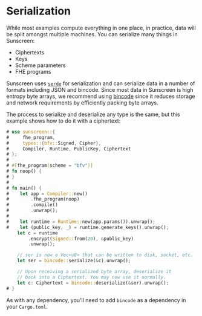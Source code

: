 # Serialization
While most examples compute everything in one place, in practice, data will be split amongst multiple machines. You can serialize many things in Sunscreen:
* Ciphertexts
* Keys
* Scheme parameters
* FHE programs

Sunscreen uses [`serde`](https://serde.rs/) for serialization and can serialize data in a number of formats including JSON and bincode. Since most data in Sunscreen is high entropy byte arrays, we recommend using [bincode](https://docs.rs/bincode/1.3.3/bincode/) since it reduces storage and network requirements by efficiently packing byte arrays.

The process to serialize and deserialize any type is the same, but this example shows how to do it with a ciphertext:
```rust
# use sunscreen::{
#     fhe_program,
#     types::{bfv::Signed, Cipher},
#     Compiler, Runtime, PublicKey, Ciphertext
# };
#
# #[fhe_program(scheme = "bfv")]
# fn noop() {
# }
#
# fn main() {
#    let app = Compiler::new()
#        .fhe_program(noop)
#        .compile()
#        .unwrap();
#
#    let runtime = Runtime::new(app.params()).unwrap();
#    let (public_key, _) = runtime.generate_keys().unwrap();
    let c = runtime
        .encrypt(Signed::from(20), &public_key)
        .unwrap();

    // ser is now a Vec<u8> that can be written to disk, socket, etc.
    let ser = bincode::serialize(&c).unwrap();

    // Upon receiving a serialized byte array, deserialize it
    // back into a Ciphertext. You may now use it normally.
    let c: Ciphertext = bincode::deserialize(&ser).unwrap();
# }
```

As with any dependency, you'll need to add `bincode` as a dependency in your `Cargo.toml`.
